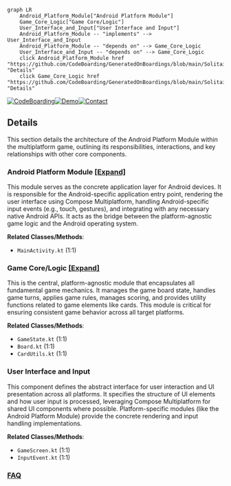```mermaid
graph LR
    Android_Platform_Module["Android Platform Module"]
    Game_Core_Logic["Game Core/Logic"]
    User_Interface_and_Input["User Interface and Input"]
    Android_Platform_Module -- "implements" --> User_Interface_and_Input
    Android_Platform_Module -- "depends on" --> Game_Core_Logic
    User_Interface_and_Input -- "depends on" --> Game_Core_Logic
    click Android_Platform_Module href "https://github.com/CodeBoarding/GeneratedOnBoardings/blob/main/Solitaire/Android_Platform_Module.md" "Details"
    click Game_Core_Logic href "https://github.com/CodeBoarding/GeneratedOnBoardings/blob/main/Solitaire/Game_Core_Logic.md" "Details"
```

[![CodeBoarding](https://img.shields.io/badge/Generated%20by-CodeBoarding-9cf?style=flat-square)](https://github.com/CodeBoarding/GeneratedOnBoardings)[![Demo](https://img.shields.io/badge/Try%20our-Demo-blue?style=flat-square)](https://www.codeboarding.org/demo)[![Contact](https://img.shields.io/badge/Contact%20us%20-%20contact@codeboarding.org-lightgrey?style=flat-square)](mailto:contact@codeboarding.org)

## Details

This section details the architecture of the Android Platform Module within the multiplatform game, outlining its responsibilities, interactions, and key relationships with other core components.

### Android Platform Module [[Expand]](./Android_Platform_Module.md)
This module serves as the concrete application layer for Android devices. It is responsible for the Android-specific application entry point, rendering the user interface using Compose Multiplatform, handling Android-specific input events (e.g., touch, gestures), and integrating with any necessary native Android APIs. It acts as the bridge between the platform-agnostic game logic and the Android operating system.


**Related Classes/Methods**:

- `MainActivity.kt` (1:1)


### Game Core/Logic [[Expand]](./Game_Core_Logic.md)
This is the central, platform-agnostic module that encapsulates all fundamental game mechanics. It manages the game board state, handles game turns, applies game rules, manages scoring, and provides utility functions related to game elements like cards. This module is critical for ensuring consistent game behavior across all target platforms.


**Related Classes/Methods**:

- `GameState.kt` (1:1)
- `Board.kt` (1:1)
- `CardUtils.kt` (1:1)


### User Interface and Input
This component defines the abstract interface for user interaction and UI presentation across all platforms. It specifies the structure of UI elements and how user input is processed, leveraging Compose Multiplatform for shared UI components where possible. Platform-specific modules (like the Android Platform Module) provide the concrete rendering and input handling implementations.


**Related Classes/Methods**:

- `GameScreen.kt` (1:1)
- `InputEvent.kt` (1:1)




### [FAQ](https://github.com/CodeBoarding/GeneratedOnBoardings/tree/main?tab=readme-ov-file#faq)